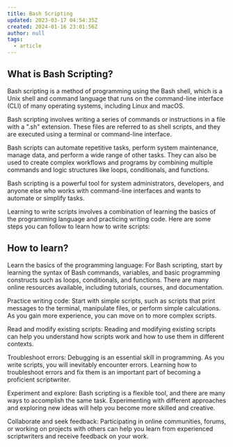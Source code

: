 ```yaml
---
title: Bash Scripting
updated: 2023-03-17 04:54:35Z
created: 2024-01-16 23:01:56Z
author: null
tags:
  - article
---
```


## What is Bash Scripting?

Bash scripting is a method of programming using the Bash shell, which is a Unix shell and command language that runs on the command-line interface (CLI) of many operating systems, including Linux and macOS.

Bash scripting involves writing a series of commands or instructions in a file with a ".sh" extension. These files are referred to as shell scripts, and they are executed using a terminal or command-line interface.

Bash scripts can automate repetitive tasks, perform system maintenance, manage data, and perform a wide range of other tasks. They can also be used to create complex workflows and programs by combining multiple commands and logic structures like loops, conditionals, and functions.

Bash scripting is a powerful tool for system administrators, developers, and anyone else who works with command-line interfaces and wants to automate or simplify tasks.

Learning to write scripts involves a combination of learning the basics of the programming language and practicing writing code. Here are some steps you can follow to learn how to write scripts:

## How to learn?

Learn the basics of the programming language: For Bash scripting, start by learning the syntax of Bash commands, variables, and basic programming constructs such as loops, conditionals, and functions. There are many online resources available, including tutorials, courses, and documentation.

Practice writing code: Start with simple scripts, such as scripts that print messages to the terminal, manipulate files, or perform simple calculations. As you gain more experience, you can move on to more complex scripts.

Read and modify existing scripts: Reading and modifying existing scripts can help you understand how scripts work and how to use them in different contexts.

Troubleshoot errors: Debugging is an essential skill in programming. As you write scripts, you will inevitably encounter errors. Learning how to troubleshoot errors and fix them is an important part of becoming a proficient scriptwriter.

Experiment and explore: Bash scripting is a flexible tool, and there are many ways to accomplish the same task. Experimenting with different approaches and exploring new ideas will help you become more skilled and creative.

Collaborate and seek feedback: Participating in online communities, forums, or working on projects with others can help you learn from experienced scriptwriters and receive feedback on your work.

